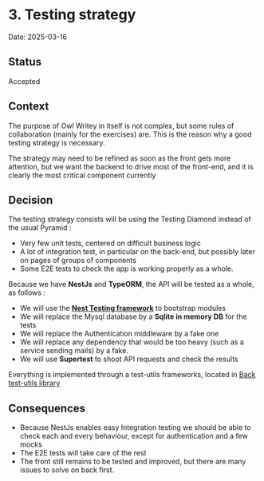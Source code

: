 # 3. Testing strategy

Date: 2025-03-16

## Status

Accepted

## Context

The purpose of Owl Writey in itself is not complex, but some rules of collaboration (mainly for the exercises) are.
This is the reason why a good testing strategy is necessary.

The strategy may need to be refined as soon as the front gets more attention, but we want the backend to drive 
most of the front-end, and it is clearly the most critical component currently

## Decision

The testing strategy consists will be using the Testing Diamond instead of the usual Pyramid :
* Very few unit tests, centered on difficult business logic
* A lot of integration test, in particular on the back-end, but possibly later on pages of groups of components
* Some E2E tests to check the app is working properly as a whole.

Because we have __NestJs__ and __TypeORM__, the API will be tested as a whole, as follows :
* We will use the __[Nest Testing framework](https://docs.nestjs.com/fundamentals/testing)__ to bootstrap modules
* We will replace the Mysql database by a __Sqlite in memory DB__ for the tests
* We will replace the Authentication middleware by a fake one
* We will replace any dependency that would be too heavy (such as a service sending mails) by a fake.
* We will use __Supertest__ to shoot API requests and check the results

Everything is implemented through a test-utils frameworks, located in [Back test-utils library](../../../libs/back/test-utils/README.md)

## Consequences

* Because NestJs enables easy Integration testing we should be able to check each and every behaviour, except for authentication and a few mocks
* The E2E tests will take care of the rest
* The front still remains to be tested and improved, but there are many issues to solve on back first.
